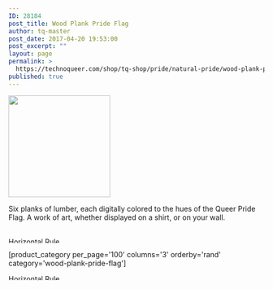 ```yaml
---
ID: 28184
post_title: Wood Plank Pride Flag
author: tq-master
post_date: 2017-04-20 19:53:00
post_excerpt: ""
layout: page
permalink: >
  https://technoqueer.com/shop/tq-shop/pride/natural-pride/wood-plank-pride-flag/
published: true
---
```

<img src="https://technoqueer.com/shop/wp-content/uploads/2017/04/btn-wood-plank-rainbow-flag.png" alt="" width="200" height="200" class="alignleft size-full wp-image-28074" />
<p style="text-align: left;">Six planks of lumber, each digitally colored to the hues of the Queer Pride Flag. A work of art, whether displayed on a shirt, or on your wall.</p>
<br clear="all">


<img class="aligncenter size-full wp-image-99" src="https://technoqueer.com/shop/wp-content/uploads/2017/03/Rainbow-HR.jpg" alt="Horizontal Rule" width="800" height="11" />


[product_category per_page='100' columns='3' orderby='rand' category='wood-plank-pride-flag']

<img src="https://technoqueer.com/shop/wp-content/uploads/2017/03/Rainbow-HR.jpg" alt="Horizontal Rule" width="800" height="11" class="aligncenter size-full wp-image-99" />